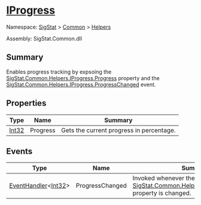 # [IProgress](./IProgress.md)

Namespace: [SigStat]() > [Common](./../README.md) > [Helpers](./README.md)

Assembly: SigStat.Common.dll

## Summary
Enables progress tracking by expsoing the [SigStat.Common.Helpers.IProgress.Progress](./Signature.md) property and the [SigStat.Common.Helpers.IProgress.ProgressChanged](./Signature.md) event.

## Properties

| Type | Name | Summary | 
| --- | --- | --- | 
| [Int32](https://docs.microsoft.com/en-us/dotnet/api/System.Int32) | Progress | Gets the current progress in percentage. | 


## Events

| Type | Name | Summary | 
| --- | --- | --- | 
| [EventHandler](https://docs.microsoft.com/en-us/dotnet/api/System.EventHandler-1)\<[Int32](https://docs.microsoft.com/en-us/dotnet/api/System.Int32)> | ProgressChanged | Invoked whenever the [SigStat.Common.Helpers.IProgress.Progress](./Signature.md) property is changed. | 



